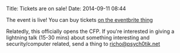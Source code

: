 Title: Tickets are on sale!
Date: 2014-09-11 08:44

The event is live! You can buy tickets [on the eventbrite thing][eventbrite]

Relatedly, this officially opens the CFP. If you're interested in giving a
lightning talk (15-30 mins) about something interesting and security/computer
related, send a thing to richo@psych0tik.net

[eventbrite]: https://www.eventbrite.com.au/e/wrongislandcon-tickets-12440177907

